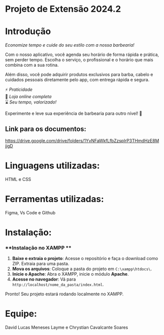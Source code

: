 # Projeto de Extensão 2024.2
# Introdução
*Economize tempo e cuide do seu estilo com a nossa barbearia!*  

Com o nosso aplicativo, você agenda seu horário de forma rápida e prática, sem perder tempo. Escolha o serviço, o profissional e o horário que mais combina com a sua rotina.  

Além disso, você pode adquirir produtos exclusivos para barba, cabelo e cuidados pessoais diretamente pelo app, com entrega rápida e segura.  

⚡ *Praticidade*  
🛒 *Loja online completa*  
⌛ *Seu tempo, valorizado!*  

Experimente e leve sua experiência de barbearia para outro nível! 💈



## Link para os documentos:
https://drive.google.com/drive/folders/1YvNFaWkfLfbZzsplrP3THmdHzE8MjjgD


# Linguagens utilizadas:
HTML e CSS



# Ferramentas utilizadas:
Figma, Vs Code e Github


# Instalação:
### **Instalação no XAMPP **

1. **Baixe e extraia o projeto**: Acesse o repositório e faça o download como ZIP. Extraia para uma pasta.  
2. **Mova os arquivos**: Coloque a pasta do projeto em `C:\xampp\htdocs\`.  
3. **Inicie o Apache**: Abra o XAMPP, inicie o módulo **Apache**.  
4. **Acesse no navegador**: Vá para `http://localhost/nome_da_pasta/index.html`.  

Pronto! Seu projeto estará rodando localmente no XAMPP.


# Equipe:

David Lucas Meneses Layme e
Chrystian Cavalcante Soares

